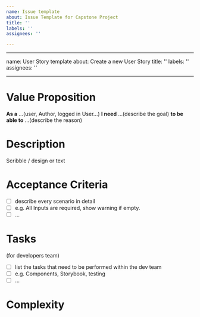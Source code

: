 ```yaml
---
name: Issue template
about: Issue Template for Capstone Project
title: ''
labels: ''
assignees: ''

---
```


---
name: User Story template
about: Create a new User Story
title: ''
labels: ''
assignees: ''

---

# Value Proposition

**As a** ...(user, Author, logged in User...)
**I need** ...(describe the goal)
**to be able to** ...(describe the reason)

# Description

Scribble / design or text

# Acceptance Criteria

- [ ] describe every scenario in detail
- [ ] e.g. All Inputs are required, show warning if empty.
- [ ] ...

# Tasks

(for developers team)

- [ ] list the tasks that need to be performed within the dev team
- [ ] e.g. Components, Storybook, testing
- [ ] ...

# Complexity
